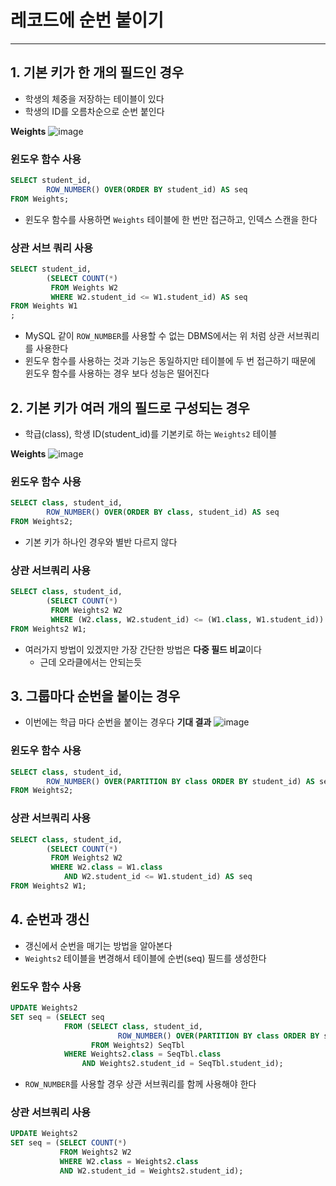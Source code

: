 # 레코드에 순번 붙이기
---
## 1. 기본 키가 한 개의 필드인 경우
- 학생의 체중을 저장하는 테이블이 있다
- 학생의 ID를 오름차순으로 순번 붙인다

**Weights**
![image](https://user-images.githubusercontent.com/60502370/197716548-73274585-d67b-425c-92e3-c501f22f7299.png)

### 윈도우 함수 사용
```SQL
SELECT student_id,
        ROW_NUMBER() OVER(ORDER BY student_id) AS seq
FROM Weights;
```
- 윈도우 함수를 사용하면 `Weights` 테이블에 한 번만 접근하고, 인덱스 스캔을 한다

### 상관 서브 쿼리 사용
```SQL
SELECT student_id,
        (SELECT COUNT(*)
         FROM Weights W2
         WHERE W2.student_id <= W1.student_id) AS seq
FROM Weights W1
;
```
- MySQL 같이 `ROW_NUMBER`를 사용할 수 없는 DBMS에서는 위 처럼 상관 서브쿼리를 사용한다
- 윈도우 함수를 사용하는 것과 기능은 동일하지만 테이블에 두 번 접근하기 때문에 윈도우 함수를 사용하는 경우 보다 성능은 떨어진다

## 2. 기본 키가 여러 개의 필드로 구성되는 경우
- 학급(class), 학생 ID(student_id)를 기본키로 하는 `Weights2` 테이블

**Weights**
![image](https://user-images.githubusercontent.com/60502370/197730416-bb4a8a2a-2376-43e4-95a3-dde7cf9088a3.png)

### 윈도우 함수 사용
```SQL
SELECT class, student_id,
        ROW_NUMBER() OVER(ORDER BY class, student_id) AS seq
FROM Weights2;
```
- 기본 키가 하나인 경우와 별반 다르지 않다

### 상관 서브쿼리 사용
```SQL
SELECT class, student_id,
        (SELECT COUNT(*)
         FROM Weights2 W2
         WHERE (W2.class, W2.student_id) <= (W1.class, W1.student_id)) AS seq
FROM Weights2 W1;
```
- 여러가지 방법이 있겠지만 가장 간단한 방법은 **다중 필드 비교**이다
	- 근데 오라클에서는 안되는듯

## 3. 그룹마다 순번을 붙이는 경우
- 이번에는 학급 마다 순번을 붙이는 경우다
**기대 결과**
![image](https://user-images.githubusercontent.com/60502370/197731425-384f5e5d-0c2d-44e5-8a8b-5926f25e4140.png)


### 윈도우 함수 사용
```SQL
SELECT class, student_id,
        ROW_NUMBER() OVER(PARTITION BY class ORDER BY student_id) AS seq
FROM Weights2;
```

### 상관 서브쿼리 사용
```SQL
SELECT class, student_id,
        (SELECT COUNT(*)
         FROM Weights2 W2
         WHERE W2.class = W1.class
            AND W2.student_id <= W1.student_id) AS seq
FROM Weights2 W1;
```

## 4. 순번과 갱신
- 갱신에서 순번을 매기는 방법을 알아본다
- `Weights2` 테이블을 변경해서 테이블에 순번(seq) 필드를 생성한다

### 윈도우 함수 사용
```SQL
UPDATE Weights2
SET seq = (SELECT seq
            FROM (SELECT class, student_id,
                        ROW_NUMBER() OVER(PARTITION BY class ORDER BY student_id) As seq
                  FROM Weights2) SeqTbl
            WHERE Weights2.class = SeqTbl.class
                AND Weights2.student_id = SeqTbl.student_id);

```

- `ROW_NUMBER`를 사용할 경우 상관 서브쿼리를 함께 사용해야 한다

### 상관 서브쿼리 사용
```SQL
UPDATE Weights2
SET seq = (SELECT COUNT(*)
		   FROM Weights2 W2
		   WHERE W2.class = Weights2.class
		   AND W2.student_id = Weights2.student_id);
```

